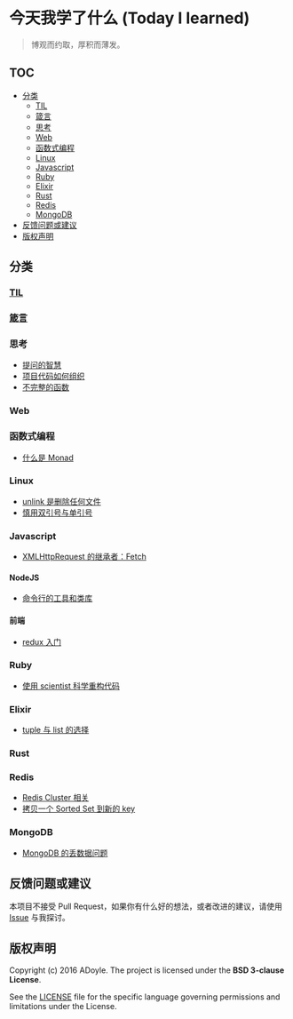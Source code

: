 # 今天我学了什么 (Today I learned)

> 博观而约取，厚积而薄发。

## TOC

<!-- MarkdownTOC -->

- [分类](#分类)
    - [TIL](#til)
    - [箴言](#箴言)
    - [思考](#思考)
    - [Web](#web)
    - [函数式编程](#函数式编程)
    - [Linux](#linux)
    - [Javascript](#javascript)
    - [Ruby](#ruby)
    - [Elixir](#elixir)
    - [Rust](#rust)
    - [Redis](#redis)
    - [MongoDB](#mongodb)
- [反馈问题或建议](#反馈问题或建议)
- [版权声明](#版权声明)

<!-- /MarkdownTOC -->

<a name="分类"></a>
## 分类

<a name="til"></a>
### [TIL](./TIL.md)

<a name="箴言"></a>
### [箴言](./maxim.md)

<a name="思考"></a>
### 思考

- [提问的智慧](thinking/smartquestion.md)
- [项目代码如何组织](thinking/how-to-make-code-organization.md)
- [不完整的函数](thinking/non-total-function.md)

<a name="web"></a>
### Web

<a name="函数式编程"></a>
### 函数式编程

- [什么是 Monad](fp/what-is-monad.md)

<a name="linux"></a>
### Linux

- [unlink 是删除任何文件](linux/unlink.md)
- [慎用双引号与单引号](linux/quotes-in-bash.md)

<a name="javascript"></a>
### Javascript

- [XMLHttpRequest 的继承者：Fetch](javascript/fetch.md)

<a name="nodejs"></a>
#### NodeJS

- [命令行的工具和类库](nodejs/cli-libraries-and-tools.md)

#### 前端

- [redux 入门](front-end/redux-ABC.md)

<a name="ruby"></a>
### Ruby

- [使用 scientist 科学重构代码](ruby/using-scientist-for-refactoring.md)

<a name="elixir"></a>
### Elixir

- [tuple 与 list 的选择](elixir/choosing-between-tuple-and-list.md)

<a name="rust"></a>
### Rust

<a name="redis"></a>
### Redis

- [Redis Cluster 相关](redis/cluster.md)
- [拷贝一个 Sorted Set 到新的 key](redis/copy-a-sorted-set.md)

<a name="mongodb"></a>
### MongoDB

- [MongoDB 的丢数据问题](mongo/data-lost.md)

<a name="反馈问题或建议"></a>
## 反馈问题或建议

本项目不接受 Pull Request，如果你有什么好的想法，或者改进的建议，请使用 [Issue][] 与我探讨。

<a name="版权声明"></a>
## 版权声明

Copyright (c) 2016 ADoyle. The project is licensed under the **BSD 3-clause License**.

See the [LICENSE][] file for the specific language governing permissions and limitations under the License.


[Issue]: https://github.com/adoyle-h/Today-I-Learned/issues
[LICENSE]: ./LICENSE
